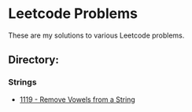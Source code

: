 # Leetcode Problems
These are my solutions to various Leetcode problems.

## Directory:
### Strings
- [1119 - Remove Vowels from a String](RemoveVowels)
